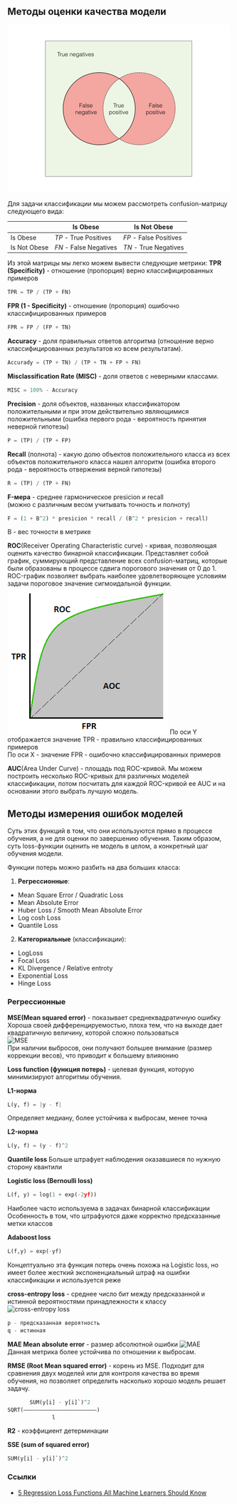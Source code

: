 ## Методы оценки качества модели

<img src="./images/confusion-venn.png" width=500 alt="acc-prec-rec" />

Для задачи классификации мы можем рассмотреть confusion-матрицу следующего вида:

|              | Is Obese               | Is Not Obese           |
|--------------|------------------------|------------------------|
| Is Obese     | *TP* - True Positives  | *FP* - False Positives |
| Is Not Obese | *FN* - False Negatives | *TN* - True Negatives  |

Из этой матрицы мы легко можем вывести следующие метрики:
**TPR (Specificity)** - отношение (пропорция) верно классифицированных примеров  
```python
TPR = TP / (TP + FN)
```
**FPR (1 - Specificity)** - отношение (пропорция) ошибочно классифицированных примеров   
```python
FPR = FP / (FP + TN)
```
**Accuracy** - доля правильных ответов алгоритма (отношение верно классифицированных результатов ко всем результатам).  
```python
Accurady = (TP + TN) / (TP + TN + FP + FN)
```
**Misclassification Rate (MISC)** - доля ответов с неверными классами.  
```python
MISC = 100% - Accuracy
```
**Precision** - доля объектов, названных классификатором положительными и при этом действительно являющимися положительными (ошибка первого рода - вероятность принятия неверной гипотезы)  
```python
P = (TP) / (TP + FP)
```
**Recall** (полнота) - какую долю объектов положительного класса из всех объектов положительного класса нашел алгоритм (ошибка второго рода - вероятность отвержения верной гипотезы)  
```python
R = (TP) / (TP + FN)
```
**F-мера** - среднее гармоническое presicion и recall  
(можно с различным весом учитывать точность и полноту)  
```python
F = (1 + B^2) * presicion * recall / (B^2 * presicion + recall)
```
B - вес точности в метрике  

**ROC**(Receiver Operating Characteristic curve) - кривая, позволяющая оценить качество бинарной классификации. Представляет собой график, суммирующий представление всех confusion-матриц, которые были образованы в процессе сдвига порогового значения от 0 до 1. ROC-график позволяет выбрать наиболее удовлетворяющее условиям задачи пороговое значение сигмоидальной функции.    
![ROC-AUC](./images/1_pk05QGzoWhCgRiiFbz-oKQ.png)
По оси Y отображается значение TPR - правильно классифицированных примеров  
По оси X - значение FPR - ошибочно классифицированных примеров  

**AUC**(Area Under Curve) - площадь под ROC-кривой. Мы можем построить несколько ROC-кривых для различных моделей классификации, потом посчитать для каждой ROC-кривой ее AUC и на основании этого выбрать лучшую модель.  


## Методы измерения ошибок моделей
Суть этих функций в том, что они используются прямо в процессе обучения, а не для оценки по завершению обучения. Таким образом, суть loss-функции оценить не модель в целом, а конкретный шаг обучения модели.  

Функции потерь можно разбить на два больших класса:
1. **Регрессионные**:
 - Mean Square Error / Quadratic Loss
 - Mean Absolute Error
 - Huber Loss / Smooth Mean Absolute Error
 - Log cosh Loss
 - Quantile Loss
2. **Категориальные** (классификации):
 - LogLoss
 - Focal Loss
 - KL Divergence / Relative entroty
 - Exponential Loss
 - Hinge Loss

### Регрессионные

**MSE(Mean squared error)** - показывает среднеквадратичную ошибку  
Хороша своей дифференцируемостью, плоха тем, что на выходе дает квадратичную величину, которой сложно пользоваться  
![MSE](https://miro.medium.com/max/255/1*mlXnpXGdhMefPybSQtRmDA.png)  
При наличии выбросов, они получают большее внимание (размер коррекции весов), что приводит к большему влияюнию 

**Loss function (функция потерь)** - целевая функция, которую минимизируют алгоритмы обучения.   

**L1-норма**
```python
L(y, f) = |y - f|
```
Определяет медиану, более устойчива к выбросам, менее точна  

**L2-норма**
```python
L(y, f) = (y - f)^2
```

**Quantile loss**
Больше штрафует наблюдения оказавшиеся по нужную сторону квантили  

**Logistic loss (Bernoulli loss)**
```python
L(f, y) = log(1 + exp(-2yf))

```
Наиболее часто используема в задачах бинарной классификации  
Особенность в том, что штрафуются даже корректно предсказанные метки классов  

**Adaboost loss**
```python
L(f,y) = exp(-yf)
```
Концептуально эта функция потерь очень похожа на Logistic loss, но имеет более
жесткий экспоненциальный штраф на ошибки классификации и используется реже  

**cross-entropy loss** - среднее число бит между предсказанной и истинной вероятностями 
принадлежности к классу  
![cross-entropy loss](https://wikimedia.org/api/rest_v1/media/math/render/svg/9d83fbf47ec6b26a4d63e9a07f919ec2a0b8f081)
```python
p - предсказанная вероятность  
q - истинная
```

**MAE Mean absolute error** - размер абсолютной ошибки
![MAE](https://miro.medium.com/max/4750/1*pSJ6h_P-tCAdSJpdpE56Mg.png)  
Данная метрика более устойчива по отношении к выбросам.  

**RMSE (Root Mean squared error)** - корень из MSE. Подходит для сравнения двух моделей или
для контроля качества во время обучения, но позволяет определить насколько хорошо модель
решает задачу.
```python
       SUM(y[i] - y[i]`)^2
SQRT(–––––––––––––––––––––––)
              l
```

**R2** - коэффициент детерминации

**SSE (sum of squared error)** 
```python
SUM(y[i] - y[i]`)^2
```


### Ссылки
 - [5 Regression Loss Functions All Machine Learners Should Know](https://heartbeat.fritz.ai/5-regression-loss-functions-all-machine-learners-should-know-4fb140e9d4b0)  
